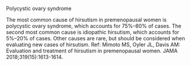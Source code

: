 Polycystic ovary syndrome

The most common cause of hirsutism in premenopausal women is polycystic ovary syndrome, which
accounts for 75%–80% of cases. The second most common cause is idiopathic hirsutism, which accounts
for 5%–20% of cases. Other causes are rare, but should be considered when evaluating new cases of
hirsutism.
Ref: Mimoto MS, Oyler JL, Davis AM: Evaluation and treatment of hirsutism in premenopausal women. JAMA
2018;319(15):1613-1614.